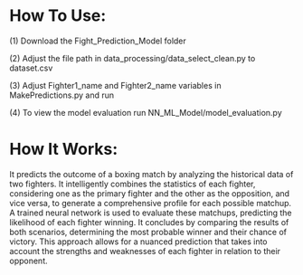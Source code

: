 # How To Use:


(1) Download the Fight_Prediction_Model folder 

(2) Adjust the file path in data_processing/data_select_clean.py to dataset.csv

(3) Adjust Fighter1_name and Fighter2_name variables in MakePredictions.py and run

(4) To view the model evaluation run NN_ML_Model/model_evaluation.py


# How It Works:

It predicts the outcome of a boxing match by analyzing the historical data of two fighters. 
It intelligently combines the statistics of each fighter, considering one as the primary fighter and the other as the opposition, and vice versa, to generate a comprehensive profile for each possible matchup. 
A trained neural network is used to evaluate these matchups, predicting the likelihood of each fighter winning. 
It concludes by comparing the results of both scenarios, determining the most probable winner and their chance of victory. 
This approach allows for a nuanced prediction that takes into account the strengths and weaknesses of each fighter in relation to their opponent.
